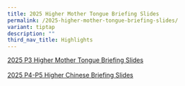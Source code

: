 ```yaml
---
title: 2025 Higher Mother Tongue Briefing Slides
permalink: /2025-higher-mother-tongue-briefing-slides/
variant: tiptap
description: ""
third_nav_title: Highlights
---
```

<p><a href="/files/2025 HTML Briefing slides/P4_to_P5_HCL_Parents_sharing_2024.pdf" rel="noopener nofollow" target="_blank">2025 P3 Higher Mother Tongue Briefing Slides</a>
<br>
<br><a href="/files/2025 HTML Briefing slides/P3_HMTL_Briefing_Slides_for_parents_2024.pdf" rel="noopener nofollow" target="_blank">2025 P4-P5 Higher Chinese Briefing Slides </a>
</p>